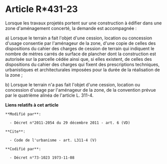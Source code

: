 # Article R*431-23

Lorsque les travaux projetés portent sur une construction à édifier dans une zone d'aménagement concerté, la demande est
accompagnée : 

a) Lorsque le terrain a fait l'objet d'une cession, location ou concession d'usage consentie par l'aménageur de la zone,
d'une copie de celles des dispositions du cahier des charges de cession de terrain qui indiquent le nombre de mètres carrés
de surface de plancher dont la construction est autorisée sur la parcelle cédée ainsi que, si elles existent, de celles des
dispositions du cahier des charges qui fixent des prescriptions techniques, urbanistiques et architecturales imposées pour la
durée de la réalisation de la zone ; 

b) Lorsque le terrain n'a pas fait l'objet d'une cession, location ou concession d'usage par l'aménageur de la zone, de la
convention prévue par le quatrième alinéa de l'article L. 311-4.

**Liens relatifs à cet article**

	**Modifié par**:

	  - Décret n°2011-2054 du 29 décembre 2011 - art. 6 (VD)

	**Cite**:

	  - Code de l'urbanisme - art. L311-4 (V)

	**Codifié par**:

	  - Décret n°73-1023 1973-11-08
